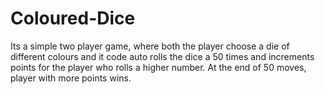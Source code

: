 # Coloured-Dice
Its a simple two player game, where both the player choose a die of different colours and it code auto rolls the dice a 50 times and increments points for the player who rolls a higher number. At the end of 50 moves, player with more points wins.
